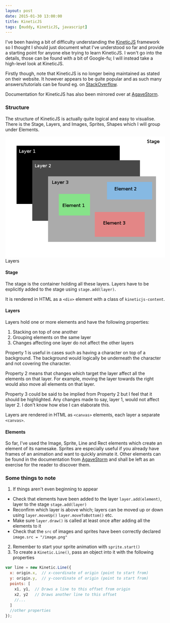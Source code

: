 ```yaml
---
layout: post
date: 2015-01-30 13:00:00
title: KineticJS
tags: [muddy, KineticJS, javascript]
---
```


I've been having a bit of difficulty understanding the [KineticJS] framework so I thought I should just document what I've understood so far and provide a starting point for anyone else trying to learn KineticJS. I won't go into the details, those can be found with a bit of Google-fu; I will instead take a high-level look at KineticJS.

Firstly though, note that KineticJS is no longer being maintained as stated on their website. It however appears to be quite popular and as such many answers/tutorials can be found eg. on [StackOverflow]. 

Documentation for KineticJS has also been mirrored over at [AgaveStorm].

### Structure
The structure of KineticJS is actually quite logical and easy to visualise. There is the Stage, Layers, and Images, Sprites, Shapes which I will group under Elements.

![layers](../images/layers.png)  
<span class="caption">Layers</span>

#### Stage
The stage is the container holding all these layers. Layers have to be explicitly added to the stage using `stage.add(layer)`.

It is rendered in HTML as a `<div>` element with a class of `kineticjs-content`.

#### Layers
Layers hold one or more elements and have the following properties:  
1. Stacking on top of one another
2. Grouping elements on the same layer
3. Changes affecting one layer do not affect the other layers

Property 1 is useful in cases such as having a character on top of a background. The background would logically be underneath the character and not covering the character.

Property 2 means that changes which target the layer affect all the elements on that layer. For example, moving the layer towards the right would also move all elements on that layer.

Property 3 could be said to be implied from Property 2 but I feel that it should be highlighted. Any changes made to say, layer 1, would not affect layer 2. I don't know how else I can elaborate this.

Layers are rendered in HTML as `<canvas>` elements, each layer a separate `<canvas>`.

#### Elements
So far, I've used the Image, Sprite, Line and Rect elements which create an element of its namesake. Sprites are especially useful if you already have frames of an animation and want to quickly animate it. Other elements can be found in the documentation from [AgaveStorm] and shall be left as an exercise for the reader to discover them.

### Some things to note  
1. If things aren't even beginning to appear
  - Check that elements have been added to the layer `layer.add(element)`, layer to the stage `stage.add(layer)`
  - Reconfirm which layer is above which; layers can be moved up or down using `layer.moveUp()` `layer.moveToBottom()` etc.
  - Make sure `layer.draw()` is called at least once after adding all the elements to it
  - Check that the `src` of images and sprites have been correctly declared `image.src = "/image.png"`
2. Remember to start your sprite animation with `sprite.start()`
3. To create a `Kinetic.Line()`, pass an object into it with the following properties

  ```javascript
  var line = new Kinetic.Line({
    x: origin.x,  // x-coordinate of origin (point to start from)
    y: origin.y,  // y-coordinate of origin (point to start from)
    points: [
      x1, y1,  // Draws a line to this offset from origin
      x2, y2   // Draws another line to this offset
      //...
    ]
    //other properties
  });
  ```



[KineticJS]: http://kineticjs.com/
[StackOverflow]: https://stackoverflow.com/
[AgaveStorm]: http://agavestorm.com/kineticjs/index.html